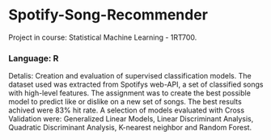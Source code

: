 # Spotify-Song-Recommender
Project in course: Statistical Machine Learning - 1RT700.
### Language: R ###
Detalis: Creation and evaluation of supervised classification models. The dataset used was extracted from Spotifys web-API, a set of classified songs with high-level features. The assignment was to create the best possible model to predict like or dislike on a new set of songs. The best results achived were 83% hit rate. A selection of models evaluated with Cross Validation were: Generalized Linear Models, Linear Discriminant Analysis, Quadratic Discriminant Analysis, K-nearest neighbor and Random Forest.
